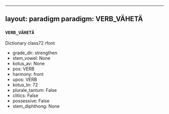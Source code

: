 
---
layout: paradigm
paradigm: VERB_VÄHETÄ
---
### ` VERB_VÄHETÄ `

Dictionary class72 rfont
* grade_dir: strengthen
* stem_vowel: None
* kotus_av: None
* pos: VERB
* harmony: front
* upos: VERB
* kotus_tn: 72
* plurale_tantum: False
* clitics: False
* possessive: False
* stem_diphthong: None
